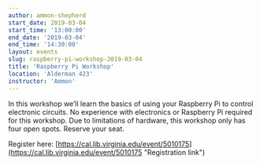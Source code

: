 ```yaml
---
author: ammon-shepherd
start_date: 2019-03-04
start_time: '13:00:00'
end_date: '2019-03-04'
end_time: '14:30:00'
layout: events
slug: raspberry-pi-workshop-2019-03-04
title: 'Raspberry Pi Workshop'
location: 'Alderman 423'
instructor: 'Ammon'
---
```

In this workshop we’ll learn the basics of using your Raspberry Pi to control electronic circuits. No experience with electronics or Raspberry Pi required for this workshop. Due to limitations of hardware, this workshop only has four open spots. Reserve your seat.

Register here: [https://cal.lib.virginia.edu/event/5010175](https://cal.lib.virginia.edu/event/5010175 "Registration link")
